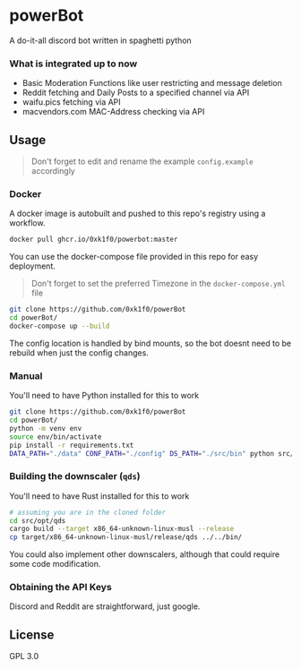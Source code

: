 # powerBot

A do-it-all discord bot written in spaghetti python

### What is integrated up to now

- Basic Moderation Functions like user restricting and message deletion
- Reddit fetching and Daily Posts to a specified channel via API
- waifu.pics fetching via API
- macvendors.com MAC-Address checking via API

## Usage

> Don't forget to edit and rename the example `config.example` accordingly

### Docker

A docker image is autobuilt and pushed to this repo's registry using
a workflow.

```bash
docker pull ghcr.io/0xk1f0/powerbot:master
```

You can use the docker-compose file provided in this repo for easy deployment.

> Don't forget to set the preferred Timezone in the `docker-compose.yml` file

```bash
git clone https://github.com/0xk1f0/powerBot
cd powerBot/
docker-compose up --build
```

The config location is handled by bind mounts, so the bot doesnt need to be rebuild when just the config changes.

### Manual

You'll need to have Python installed for this to work

```bash
git clone https://github.com/0xk1f0/powerBot
cd powerBot/
python -m venv env
source env/bin/activate
pip install -r requirements.txt
DATA_PATH="./data" CONF_PATH="./config" DS_PATH="./src/bin" python src/runbot.py
```

### Building the downscaler (`qds`)

You'll need to have Rust installed for this to work

```bash
# assuming you are in the cloned folder
cd src/opt/qds
cargo build --target x86_64-unknown-linux-musl --release
cp target/x86_64-unknown-linux-musl/release/qds ../../bin/
```

You could also implement other downscalers, although that could require some code modification.

### Obtaining the API Keys

Discord and Reddit are straightforward, just google.

## License

GPL 3.0

